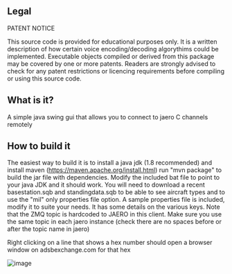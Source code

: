 ## Legal

PATENT NOTICE

This source code is provided for educational purposes only.  It is
a written description of how certain voice encoding/decoding
algorythims could be implemented.  Executable objects compiled or
derived from this package may be covered by one or more patents.
Readers are strongly advised to check for any patent restrictions or
licencing requirements before compiling or using this source code.


## What is it?

A simple java swing gui that allows you to connect to jaero C channels remotely

## How to build it

The easiest way to build it is to install a java jdk (1.8 recommended) and install maven (https://maven.apache.org/install.html)
run "mvn package" to build the jar file with dependencies. Modify the included bat file to point to your java JDK
and it should work. You will need to download a recent basestation.sqb and standingdata.sqb to be able to see aircraft
types and to use the "mil" only properties file option. A sample properties file is included, modify it to suite
your needs. It has some details on the various keys. Note that the ZMQ topic is hardcoded to JAERO in this client. Make
sure you use the same topic in each jaero instance (check there are no spaces before or after the topic name in jaero)

Right clicking on a line that shows a hex number should open a browser window on adsbexchange.com for that hex

![image](https://user-images.githubusercontent.com/31091871/141615219-525ca349-7940-45a5-bcae-74211e604c8a.png)


